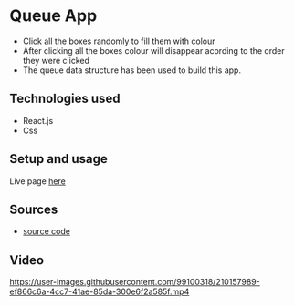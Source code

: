 # Queue App

- Click all the boxes randomly to fill them with colour
- After clicking all the boxes colour will disappear acording to the order they were clicked
- The queue data structure has been used to build this app.

## Technologies used

- React.js
- Css

## Setup and usage

Live page [here](https://queuecolorapp.netlify.app/)

## Sources

- [source code]()

## Video


https://user-images.githubusercontent.com/99100318/210157989-ef866c6a-4cc7-41ae-85da-300e6f2a585f.mp4

